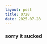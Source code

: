 ```yaml
---
layout: post
title: 0728
date: 2025-07-28
---
```


<style type="text/css">
  p {
    font-family: courier;
    font-size: 11px;
  }
</style>

### sorry it sucked
